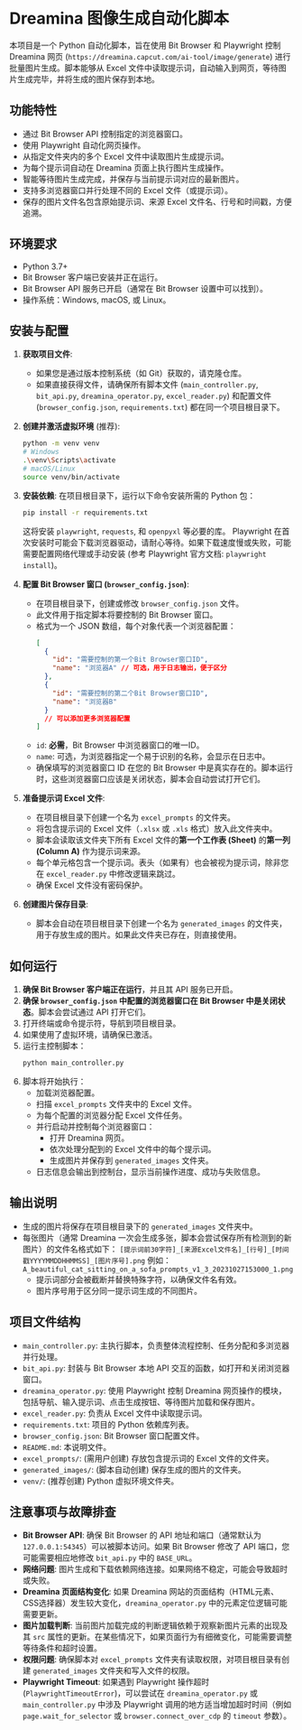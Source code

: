 # Dreamina 图像生成自动化脚本

本项目是一个 Python 自动化脚本，旨在使用 Bit Browser 和 Playwright 控制 Dreamina 网页 (`https://dreamina.capcut.com/ai-tool/image/generate`) 进行批量图片生成。脚本能够从 Excel 文件中读取提示词，自动输入到网页，等待图片生成完毕，并将生成的图片保存到本地。

## 功能特性

*   通过 Bit Browser API 控制指定的浏览器窗口。
*   使用 Playwright 自动化网页操作。
*   从指定文件夹内的多个 Excel 文件中读取图片生成提示词。
*   为每个提示词自动在 Dreamina 页面上执行图片生成操作。
*   智能等待图片生成完成，并保存与当前提示词对应的最新图片。
*   支持多浏览器窗口并行处理不同的 Excel 文件（或提示词）。
*   保存的图片文件名包含原始提示词、来源 Excel 文件名、行号和时间戳，方便追溯。

## 环境要求

*   Python 3.7+
*   Bit Browser 客户端已安装并正在运行。
*   Bit Browser API 服务已开启（通常在 Bit Browser 设置中可以找到）。
*   操作系统：Windows, macOS, 或 Linux。

## 安装与配置

1.  **获取项目文件**:
    *   如果您是通过版本控制系统（如 Git）获取的，请克隆仓库。
    *   如果直接获得文件，请确保所有脚本文件 (`main_controller.py`, `bit_api.py`, `dreamina_operator.py`, `excel_reader.py`) 和配置文件 (`browser_config.json`, `requirements.txt`) 都在同一个项目根目录下。

2.  **创建并激活虚拟环境** (推荐):
    ```bash
    python -m venv venv
    # Windows
    .\venv\Scripts\activate
    # macOS/Linux
    source venv/bin/activate
    ```

3.  **安装依赖**:
    在项目根目录下，运行以下命令安装所需的 Python 包：
    ```bash
    pip install -r requirements.txt
    ```
    这将安装 `playwright`, `requests`, 和 `openpyxl` 等必要的库。
    Playwright 在首次安装时可能会下载浏览器驱动，请耐心等待。如果下载速度慢或失败，可能需要配置网络代理或手动安装 (参考 Playwright 官方文档: `playwright install`)。

4.  **配置 Bit Browser 窗口 (`browser_config.json`)**:
    *   在项目根目录下，创建或修改 `browser_config.json` 文件。
    *   此文件用于指定脚本将要控制的 Bit Browser 窗口。
    *   格式为一个 JSON 数组，每个对象代表一个浏览器配置：
        ```json
        [
          {
            "id": "需要控制的第一个Bit Browser窗口ID",
            "name": "浏览器A" // 可选，用于日志输出，便于区分
          },
          {
            "id": "需要控制的第二个Bit Browser窗口ID",
            "name": "浏览器B"
          }
          // 可以添加更多浏览器配置
        ]
        ```
    *   `id`: **必需**，Bit Browser 中浏览器窗口的唯一ID。
    *   `name`: 可选，为浏览器指定一个易于识别的名称，会显示在日志中。
    *   确保填写的浏览器窗口 ID 在您的 Bit Browser 中是真实存在的。脚本运行时，这些浏览器窗口应该是关闭状态，脚本会自动尝试打开它们。

5.  **准备提示词 Excel 文件**:
    *   在项目根目录下创建一个名为 `excel_prompts` 的文件夹。
    *   将包含提示词的 Excel 文件（`.xlsx` 或 `.xls` 格式）放入此文件夹中。
    *   脚本会读取该文件夹下所有 Excel 文件的**第一个工作表 (Sheet)** 的**第一列 (Column A)** 作为提示词来源。
    *   每个单元格包含一个提示词。表头（如果有）也会被视为提示词，除非您在 `excel_reader.py` 中修改逻辑来跳过。
    *   确保 Excel 文件没有密码保护。

6.  **创建图片保存目录**:
    *   脚本会自动在项目根目录下创建一个名为 `generated_images` 的文件夹，用于存放生成的图片。如果此文件夹已存在，则直接使用。

## 如何运行

1.  **确保 Bit Browser 客户端正在运行**，并且其 API 服务已开启。
2.  **确保 `browser_config.json` 中配置的浏览器窗口在 Bit Browser 中是关闭状态**。脚本会尝试通过 API 打开它们。
3.  打开终端或命令提示符，导航到项目根目录。
4.  如果使用了虚拟环境，请确保已激活。
5.  运行主控制脚本：
    ```bash
    python main_controller.py
    ```
6.  脚本将开始执行：
    *   加载浏览器配置。
    *   扫描 `excel_prompts` 文件夹中的 Excel 文件。
    *   为每个配置的浏览器分配 Excel 文件任务。
    *   并行启动并控制每个浏览器窗口：
        *   打开 Dreamina 网页。
        *   依次处理分配到的 Excel 文件中的每个提示词。
        *   生成图片并保存到 `generated_images` 文件夹。
    *   日志信息会输出到控制台，显示当前操作进度、成功与失败信息。

## 输出说明

*   生成的图片将保存在项目根目录下的 `generated_images` 文件夹中。
*   每张图片（通常 Dreamina 一次会生成多张，脚本会尝试保存所有检测到的新图片）的文件名格式如下：
    `[提示词前30字符]_[来源Excel文件名]_[行号]_[时间戳YYYYMMDDHHMMSS]_[图片序号].png`
    例如：`A_beautiful_cat_sitting_on_a_sofa_prompts_v1_3_20231027153000_1.png`
    *   提示词部分会被截断并替换特殊字符，以确保文件名有效。
    *   图片序号用于区分同一提示词生成的不同图片。

## 项目文件结构

*   `main_controller.py`: 主执行脚本，负责整体流程控制、任务分配和多浏览器并行处理。
*   `bit_api.py`: 封装与 Bit Browser 本地 API 交互的函数，如打开和关闭浏览器窗口。
*   `dreamina_operator.py`: 使用 Playwright 控制 Dreamina 网页操作的模块，包括导航、输入提示词、点击生成按钮、等待图片加载和保存图片。
*   `excel_reader.py`: 负责从 Excel 文件中读取提示词。
*   `requirements.txt`: 项目的 Python 依赖库列表。
*   `browser_config.json`: Bit Browser 窗口配置文件。
*   `README.md`: 本说明文件。
*   `excel_prompts/`: (需用户创建) 存放包含提示词的 Excel 文件的文件夹。
*   `generated_images/`: (脚本自动创建) 保存生成的图片的文件夹。
*   `venv/`: (推荐创建) Python 虚拟环境文件夹。

## 注意事项与故障排查

*   **Bit Browser API**: 确保 Bit Browser 的 API 地址和端口（通常默认为 `127.0.0.1:54345`）可以被脚本访问。如果 Bit Browser 修改了 API 端口，您可能需要相应地修改 `bit_api.py` 中的 `BASE_URL`。
*   **网络问题**: 图片生成和下载依赖网络连接。如果网络不稳定，可能会导致超时或失败。
*   **Dreamina 页面结构变化**: 如果 Dreamina 网站的页面结构（HTML元素、CSS选择器）发生较大变化，`dreamina_operator.py` 中的元素定位逻辑可能需要更新。
*   **图片加载判断**: 当前图片加载完成的判断逻辑依赖于观察新图片元素的出现及其 `src` 属性的更新。在某些情况下，如果页面行为有细微变化，可能需要调整等待条件和超时设置。
*   **权限问题**: 确保脚本对 `excel_prompts` 文件夹有读取权限，对项目根目录有创建 `generated_images` 文件夹和写入文件的权限。
*   **Playwright Timeout**: 如果遇到 Playwright 操作超时 (`PlaywrightTimeoutError`)，可以尝试在 `dreamina_operator.py` 或 `main_controller.py` 中涉及 Playwright 调用的地方适当增加超时时间（例如 `page.wait_for_selector` 或 `browser.connect_over_cdp` 的 `timeout` 参数）。 